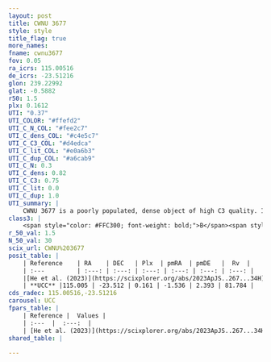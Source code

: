 ```yaml
---
layout: post
title: CWNU 3677
style: style
title_flag: true
more_names: 
fname: cwnu3677
fov: 0.05
ra_icrs: 115.00516
de_icrs: -23.51216
glon: 239.22992
glat: -0.5882
r50: 1.5
plx: 0.1612
UTI: "0.37"
UTI_COLOR: "#ffefd2"
UTI_C_N_COL: "#fee2c7"
UTI_C_dens_COL: "#c4e5c7"
UTI_C_C3_COL: "#d4edca"
UTI_C_lit_COL: "#e0a6b3"
UTI_C_dup_COL: "#a6cab9"
UTI_C_N: 0.3
UTI_C_dens: 0.82
UTI_C_C3: 0.75
UTI_C_lit: 0.0
UTI_C_dup: 1.0
UTI_summary: |
    CWNU 3677 is a poorly populated, dense object of high C3 quality. It was recently reported in the literature.
class3: |
    <span style="color: #FFC300; font-weight: bold;">B</span><span style="color: green; font-weight: bold;">A</span>
r_50_val: 1.5
N_50_val: 30
scix_url: CWNU%203677
posit_table: |
    | Reference    | RA    | DEC   | Plx  | pmRA  | pmDE   |  Rv  |
    | :---         | :---: | :---: | :---: | :---: | :---: | :---: |
    |[He et al. (2023)](https://scixplorer.org/abs/2023ApJS..267...34H) | 115.007 | -23.514 | 0.142 | -1.537 | 2.39 | -- |
    | **UCC** |115.005 | -23.512 | 0.161 | -1.536 | 2.393 | 81.784 | 
cds_radec: 115.00516,-23.51216
carousel: UCC
fpars_table: |
    | Reference |  Values |
    | :---  |  :---:  |
    | [He et al. (2023)](https://scixplorer.org/abs/2023ApJS..267...34H) | `A0=1.45, m-M=13.6, logA=7.2` |
shared_table: |
    
---
```

